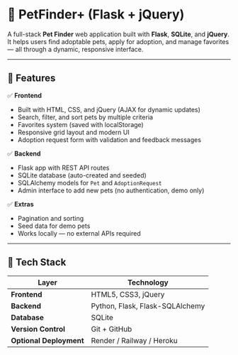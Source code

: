 # 🐾 PetFinder+ (Flask + jQuery)

A full-stack **Pet Finder** web application built with **Flask**, **SQLite**, and **jQuery**.  
It helps users find adoptable pets, apply for adoption, and manage favorites — all through a dynamic, responsive interface.

---

## 🚀 Features

✅ **Frontend**
- Built with HTML, CSS, and jQuery (AJAX for dynamic updates)
- Search, filter, and sort pets by multiple criteria
- Favorites system (saved with localStorage)
- Responsive grid layout and modern UI
- Adoption request form with validation and feedback messages

✅ **Backend**
- Flask app with REST API routes
- SQLite database (auto-created and seeded)
- SQLAlchemy models for `Pet` and `AdoptionRequest`
- Admin interface to add new pets (no authentication, demo only)

✅ **Extras**
- Pagination and sorting
- Seed data for demo pets
- Works locally — no external APIs required

---

## 🧩 Tech Stack

| Layer | Technology |
|-------|-------------|
| **Frontend** | HTML5, CSS3, jQuery |
| **Backend** | Python, Flask, Flask-SQLAlchemy |
| **Database** | SQLite |
| **Version Control** | Git + GitHub |
| **Optional Deployment** | Render / Railway / Heroku |
